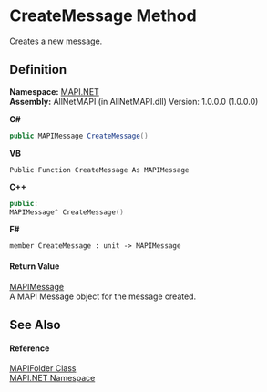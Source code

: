 # CreateMessage Method


Creates a new message.



## Definition
**Namespace:** <a href="5bef4637-66f8-16d4-e5f4-4d0da57a1538.md">MAPI.NET</a>  
**Assembly:** AllNetMAPI (in AllNetMAPI.dll) Version: 1.0.0.0 (1.0.0.0)

**C#**
``` C#
public MAPIMessage CreateMessage()
```
**VB**
``` VB
Public Function CreateMessage As MAPIMessage
```
**C++**
``` C++
public:
MAPIMessage^ CreateMessage()
```
**F#**
``` F#
member CreateMessage : unit -> MAPIMessage 
```



#### Return Value
<a href="29b8d96c-1ec2-828d-35a5-fae12d8802c8.md">MAPIMessage</a>  
A MAPI Message object for the message created.

## See Also


#### Reference
<a href="f0f65788-8462-2019-0156-d17cd0205fa2.md">MAPIFolder Class</a>  
<a href="5bef4637-66f8-16d4-e5f4-4d0da57a1538.md">MAPI.NET Namespace</a>  
